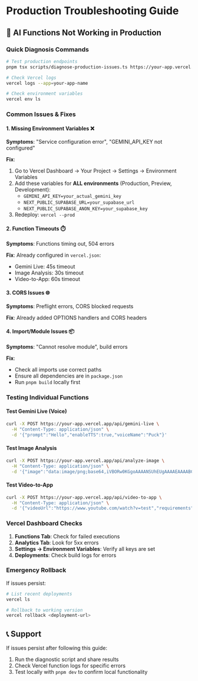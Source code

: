 # Production Troubleshooting Guide

## 🚨 AI Functions Not Working in Production

### Quick Diagnosis Commands

```bash
# Test production endpoints
pnpm tsx scripts/diagnose-production-issues.ts https://your-app.vercel.app

# Check Vercel logs
vercel logs --app=your-app-name

# Check environment variables
vercel env ls
```

### Common Issues & Fixes

#### 1. Missing Environment Variables ❌
**Symptoms**: "Service configuration error", "GEMINI_API_KEY not configured"

**Fix**:
1. Go to Vercel Dashboard → Your Project → Settings → Environment Variables
2. Add these variables for **ALL environments** (Production, Preview, Development):
   - `GEMINI_API_KEY=your_actual_gemini_key`
   - `NEXT_PUBLIC_SUPABASE_URL=your_supabase_url`
   - `NEXT_PUBLIC_SUPABASE_ANON_KEY=your_supabase_key`
3. Redeploy: `vercel --prod`

#### 2. Function Timeouts ⏱️
**Symptoms**: Functions timing out, 504 errors

**Fix**: Already configured in `vercel.json`:
- Gemini Live: 45s timeout
- Image Analysis: 30s timeout  
- Video-to-App: 60s timeout

#### 3. CORS Issues 🌐
**Symptoms**: Preflight errors, CORS blocked requests

**Fix**: Already added OPTIONS handlers and CORS headers

#### 4. Import/Module Issues 📦
**Symptoms**: "Cannot resolve module", build errors

**Fix**: 
- Check all imports use correct paths
- Ensure all dependencies are in `package.json`
- Run `pnpm build` locally first

### Testing Individual Functions

#### Test Gemini Live (Voice)
```bash
curl -X POST https://your-app.vercel.app/api/gemini-live \
  -H "Content-Type: application/json" \
  -d '{"prompt":"Hello","enableTTS":true,"voiceName":"Puck"}'
```

#### Test Image Analysis
```bash
curl -X POST https://your-app.vercel.app/api/analyze-image \
  -H "Content-Type: application/json" \
  -d '{"image":"data:image/png;base64,iVBORw0KGgoAAAANSUhEUgAAAAEAAAABCAYAAAAfFcSJAAAADUlEQVR42mNkYPhfDwAChwGA60e6kgAAAABJRU5ErkJggg==","type":"webcam"}'
```

#### Test Video-to-App
```bash
curl -X POST https://your-app.vercel.app/api/video-to-app \
  -H "Content-Type: application/json" \
  -d '{"videoUrl":"https://www.youtube.com/watch?v=test","requirements":"Simple test"}'
```

### Vercel Dashboard Checks

1. **Functions Tab**: Check for failed executions
2. **Analytics Tab**: Look for 5xx errors
3. **Settings → Environment Variables**: Verify all keys are set
4. **Deployments**: Check build logs for errors

### Emergency Rollback

If issues persist:
```bash
# List recent deployments
vercel ls

# Rollback to working version
vercel rollback <deployment-url>
```

## 📞 Support

If issues persist after following this guide:
1. Run the diagnostic script and share results
2. Check Vercel function logs for specific errors
3. Test locally with `pnpm dev` to confirm local functionality
